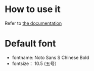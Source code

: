 # How to use it

Refer to [the documentation](https://hackmd.io/@YHyUw_ZMSPWRgCZwqNT39g/r1o2HKqoh)

# Default font
- fontname: Noto Sans S Chinese Bold
- fontsize： 10.5 (五号）
